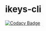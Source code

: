 # ikeys-cli
[![Codacy Badge](https://api.codacy.com/project/badge/Grade/a60c4c155da142a7beea2d454495f347)](https://www.codacy.com/app/imyikong/ikeys-cli?utm_source=github.com&utm_medium=referral&utm_content=MrLYC/ikeys-cli&utm_campaign=badger)